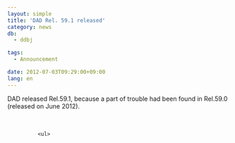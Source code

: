 ```yaml
---
layout: simple
title: 'DAD Rel. 59.1 released'
category: news
db:
  - ddbj

tags:
  - Announcement

date: 2012-07-03T09:29:00+09:00
lang: en
---
```


<dl>DAD released Rel.59.1, because a part of trouble had been found in Rel.59.0 (released on June 2012).<br><br><br>
    <dd>

        <ul>

